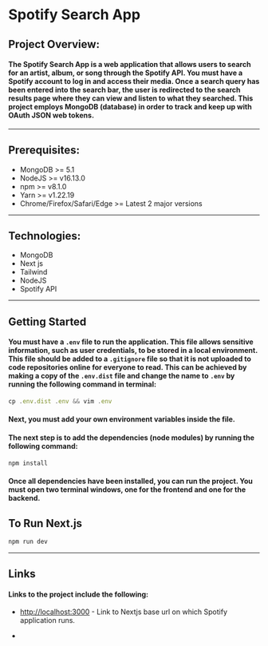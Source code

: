 # Spotify Search App</br>

## Project Overview:

#### The Spotify Search App is a web application that allows users to search for an artist, album, or song through the Spotify API. You must have a Spotify account to log in and access their media. Once a search query has been entered into the search bar, the user is redirected to the search results page where they can view and listen to what they searched. This project employs MongoDB (database) in order to track and keep up with OAuth JSON web tokens.

----

## Prerequisites:

* MongoDB >= 5.1
* NodeJS >= v16.13.0
* npm >= v8.1.0
* Yarn >= v1.22.19
* Chrome/Firefox/Safari/Edge >= Latest 2 major versions

---

## Technologies:

* MongoDB
* Next js
* Tailwind
* NodeJS
* Spotify API

---

## Getting Started
    
 #### You must have a ```.env``` file to run the application. This file allows sensitive information, such as user credentials, to be stored in a local environment. This file should be added to a ```.gitignore``` file so that it is not uploaded to code repositories online for everyone to read. This can be achieved by making a copy of the ```.env.dist``` file and change the name to ```.env``` by running the following command in terminal:
 ```javascript
cp .env.dist .env && vim .env
```
#### Next, you must add your own environment variables inside the file.
#### The next step is to add the dependencies (node modules) by running the following command:
```javascript 
npm install
```
#### Once all dependencies have been installed, you can run the project. You must open two terminal windows, one for the frontend and one for the backend.

## To Run Next.js 
```javascript
npm run dev
```
---

## Links
#### Links to the project include the following:
* <http://localhost:3000> - Link to Nextjs base url on which Spotify application runs.

* 


